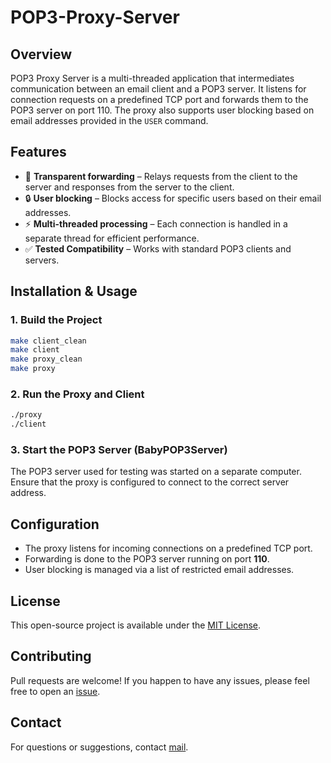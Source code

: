 # POP3-Proxy-Server

## Overview
POP3 Proxy Server is a multi-threaded application that intermediates communication between an email client and a POP3 server. It listens for connection requests on a predefined TCP port and forwards them to the POP3 server on port 110. The proxy also supports user blocking based on email addresses provided in the `USER` command.

## Features
- 📡 **Transparent forwarding** – Relays requests from the client to the server and responses from the server to the client.
- 🔒 **User blocking** – Blocks access for specific users based on their email addresses.
- ⚡ **Multi-threaded processing** – Each connection is handled in a separate thread for efficient performance.
- ✅ **Tested Compatibility** – Works with standard POP3 clients and servers.

## Installation & Usage

### 1. Build the Project
```sh
make client_clean
make client
make proxy_clean
make proxy
```

### 2. Run the Proxy and Client
```sh
./proxy
./client
```

### 3. Start the POP3 Server (BabyPOP3Server)
The POP3 server used for testing was started on a separate computer. Ensure that the proxy is configured to connect to the correct server address.

## Configuration
- The proxy listens for incoming connections on a predefined TCP port.
- Forwarding is done to the POP3 server running on port **110**.
- User blocking is managed via a list of restricted email addresses.

## License
This open-source project is available under the [MIT License](LICENSE).

## Contributing
Pull requests are welcome! If you happen to have any issues, please feel free to open an [issue](https://github.com/yourusername/POP3-Proxy-Server/issues).

## Contact
For questions or suggestions, contact [mail](mailto:marijanink@gmail.com).
